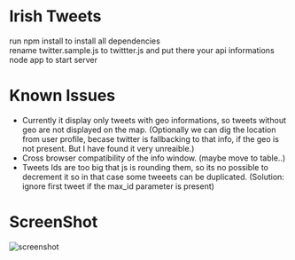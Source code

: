 Irish Tweets
============

run npm install to install all dependencies<br>
rename twitter.sample.js to twittter.js and put there your api informations<br>
node app to start server

Known Issues
============
- Currently it display only tweets with geo informations, so tweets without geo are not displayed on the map. (Optionally we can dig the location from user profile, becase twitter is fallbacking to that info, if the geo is not present. But I have found it very unreaible.)
- Cross browser compatibility of the info window. (maybe move to table..)
- Tweets Ids are too big that js is rounding them, so its no possible to decrement it so in that case some tweeets can be duplicated. (Solution: ignore first tweet if the max_id parameter is present)

ScreenShot
============
![screenshot](https://raw.github.com/danielhusar/Irish-tweets/master/public/img/screen.png)
